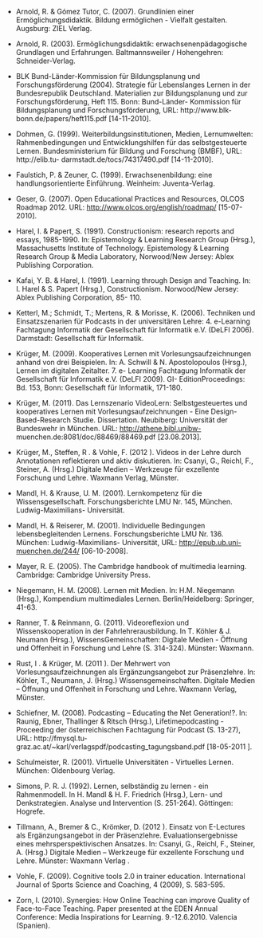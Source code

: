 <!-- filename: 99_Literatur.md -->
<!-- title: Literatur -->

- Arnold, R. &amp; Gómez Tutor, C. (2007). Grundlinien einer Ermöglichungsdidaktik. Bildung ermöglichen - Vielfalt gestalten. Augsburg: ZIEL Verlag.

- Arnold, R. (2003). Ermöglichungsdidaktik: erwachsenenpädagogische Grundlagen und Erfahrungen. Baltmannsweiler / Hohengehren: Schneider-Verlag.

- BLK Bund-Länder-Kommission für Bildungsplanung und Forschungsförderung (2004). Strategie für Lebenslanges Lernen in der Bundesrepublik Deutschland. Materialien zur Bildungsplanung und zur Forschungsförderung, Heft 115. Bonn: Bund-Länder- Kommission für Bildungsplanung und Forschungsförderung, URL: http://www.blk- bonn.de/papers/heft115.pdf \[14-11-2010].

- Dohmen, G. (1999). Weiterbildungsinstitutionen, Medien, Lernumwelten: Rahmenbedingungen und Entwicklungshilfen für das selbstgesteuerte Lernen. Bundesministerium für Bildung und Forschung (BMBF), URL: http://elib.tu- darmstadt.de/tocs/74317490.pdf \[14-11-2010].

- Faulstich, P. &amp; Zeuner, C. (1999). Erwachsenenbildung: eine handlungsorientierte Einführung. Weinheim: Juventa-Verlag.

- Geser, G. (2007). Open Educational Practices and Resources, OLCOS Roadmap 2012. URL: http://www.olcos.org/english/roadmap/ \[15-07-2010].

- Harel, I. &amp; Papert, S. (1991). Constructionism: research reports and essays, 1985-1990. In: Epistemology &amp; Learning Research Group (Hrsg.), Massachusetts Institute of Technology. Epistemology &amp; Learning Research Group &amp; Media Laboratory, Norwood/New Jersey: Ablex Publishing Corporation.

- Kafai, Y. B. &amp; Harel, I. (1991). Learning through Design and Teaching. In: I. Harel &amp; S. Papert (Hrsg.), Constructionism. Norwood/New Jersey: Ablex Publishing Corporation, 85- 110.

- Ketterl, M.; Schmidt, T.; Mertens, R. &amp; Morisse, K. (2006). Techniken und Einsatzszenarien für Podcasts in der universitären Lehre: 4. e-Learning Fachtagung Informatik der Gesellschaft für Informatik e.V. (DeLFI 2006). Darmstadt: Gesellschaft für Informatik.

- Krüger, M. (2009). Kooperatives Lernen mit Vorlesungsaufzeichnungen anhand von drei Beispielen. In: A. Schwill &amp; N. Apostolopoulos (Hrsg.), Lernen im digitalen Zeitalter. 7. e- Learning Fachtagung Informatik der Gesellschaft für Informatik e.V. (DeLFI 2009). GI- EditionProceedings: Bd. 153, Bonn: Gesellschaft für Informatik, 171-180.

- Krüger, M. (2011). Das Lernszenario VideoLern: Selbstgesteuertes und kooperatives Lernen mit Vorlesungsaufzeichnungen - Eine Design-Based-Research Studie. Dissertation. Neubiberg: Universität der Bundeswehr in München. URL: http://athene.bibl.unibw- muenchen.de:8081/doc/88469/88469.pdf \[23.08.2013].

- Krüger, M., Steffen, R . &amp; Vohle, F. (2012 ). Videos in der Lehre durch Annotationen reflektieren und aktiv diskutieren. In: Csanyi, G., Reichl, F., Steiner, A. (Hrsg.) Digitale Medien – Werkzeuge für exzellente Forschung und Lehre. Waxmann Verlag, Münster.

- Mandl, H. &amp; Krause, U. M. (2001). Lernkompetenz für die Wissensgesellschaft. Forschungsberichte LMU Nr. 145, München. Ludwig-Maximilians- Universität.

- Mandl, H. &amp; Reiserer, M. (2001). Individuelle Bedingungen lebensbegleitenden Lernens. Forschungsberichte LMU Nr. 136. München: Ludwig-Maximilians- Universität, URL: http://epub.ub.uni-muenchen.de/244/ \[06-10-2008].

- Mayer, R. E. (2005). The Cambridge handbook of multimedia learning. Cambridge: Cambridge University Press.

- Niegemann, H. M. (2008). Lernen mit Medien. In: H.M. Niegemann (Hrsg.), Kompendium multimediales Lernen. Berlin/Heidelberg: Springer, 41-63.

- Ranner, T. &amp; Reinmann, G. (2011). Videoreflexion und Wissenskooperation in der Fahrlehrerausbildung. In T. Köhler &amp; J. Neumann (Hrsg.), WissensGemeinschaften: Digitale Medien - Öffnung und Offenheit in Forschung und Lehre (S. 314-324). Münster: Waxmann.

- Rust, I . &amp; Krüger, M. (2011 ). Der Mehrwert von Vorlesungsaufzeichnungen als Ergänzungsangebot zur Präsenzlehre. In: Köhler, T., Neumann, J. (Hrsg.) Wissensgemeinschaften. Digitale Medien – Öffnung und Offenheit in Forschung und Lehre. Waxmann Verlag, Münster.

- Schiefner, M. (2008). Podcasting – Educating the Net Generation!?. In: Raunig, Ebner, Thallinger &amp; Ritsch (Hrsg.), Lifetimepodcasting - Proceeding der österreichischen Fachtagung für Podcast (S. 13-27), URL: http://fmysql.tu- graz.ac.at/~karl/verlagspdf/podcasting\_tagungsband.pdf \[18-05-2011 ].

- Schulmeister, R. (2001). Virtuelle Universitäten - Virtuelles Lernen. München: Oldenbourg Verlag.

- Simons, P. R. J. (1992). Lernen, selbständig zu lernen - ein Rahmenmodell. In H. Mandl &amp; H. F. Friedrich (Hrsg.), Lern- und Denkstrategien. Analyse und Intervention (S. 251-264). Göttingen: Hogrefe.

- Tillmann, A., Bremer &amp; C., Krömker, D. (2012 ). Einsatz von E-Lectures als Ergänzungsangebot in der Präsenzlehre. Evaluationsergebnisse eines mehrsperspektivischen Ansatzes. In: Csanyi, G., Reichl, F., Steiner, A. (Hrsg.) Digitale Medien – Werkzeuge für exzellente Forschung und Lehre. Münster: Waxmann Verlag .

- Vohle, F. (2009). Cognitive tools 2.0 in trainer education. International Journal of Sports Science and Coaching, 4 (2009), S. 583-595.

- Zorn, I. (2010). Synergies: How Online Teaching can improve Quality of Face-to-Face Teaching. Paper presented at the EDEN Annual Conference: Media Inspirations for Learning. 9.-12.6.2010. Valencia (Spanien).
